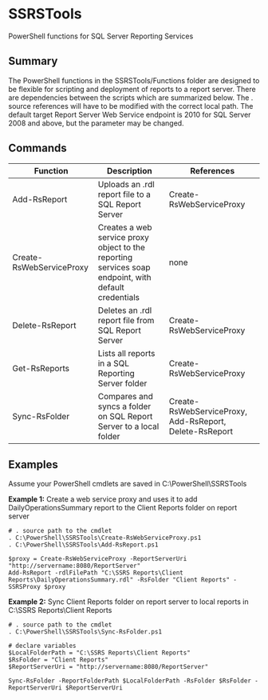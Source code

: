 # SSRSTools
PowerShell functions for SQL Server Reporting Services

## Summary
The PowerShell functions in the SSRSTools/Functions folder are designed to be flexible for scripting and deployment of reports to a report server. There are dependencies between the scripts which are summarized below. The . source references will have to be modified with the correct local path. The default target Report Server Web Service endpoint is 2010 for SQL Server 2008 and above, but the parameter may be changed.

## Commands

| Function      | Description   | References    |
| ------------- | ------------- | ------------- |
| Add-RsReport  | Uploads an .rdl report file to a SQL Report Server | Create-RsWebServiceProxy |
| Create-RsWebServiceProxy | Creates a web service proxy object to the reporting services soap endpoint, with default credentials | none |
| Delete-RsReport | Deletes an .rdl report file from SQL Report Server | Create-RsWebServiceProxy |
| Get-RsReports | Lists all reports in a SQL Reporting Server folder | Create-RsWebServiceProxy |
| Sync-RsFolder | Compares and syncs a folder on SQL Report Server to a local folder | Create-RsWebServiceProxy, Add-RsReport, Delete-RsReport |

## Examples
Assume your PowerShell cmdlets are saved in C:\PowerShell\SSRSTools

**Example 1:** Create a web service proxy and uses it to add DailyOperationsSummary report to the Client Reports folder on report server
```
# . source path to the cmdlet
. C:\PowerShell\SSRSTools\Create-RsWebServiceProxy.ps1
. C:\PowerShell\SSRSTools\Add-RsReport.ps1

$proxy = Create-RsWebServiceProxy -ReportServerUri "http://servername:8080/ReportServer"
Add-RsReport -rdlFilePath "C:\SSRS Reports\Client Reports\DailyOperationsSummary.rdl" -RsFolder "Client Reports" -SSRSProxy $proxy

```

**Example 2:** Sync Client Reports folder on report server to local reports in C:\SSRS Reports\Client Reports
```
# . source path to the cmdlet
. C:\PowerShell\SSRSTools\Sync-RsFolder.ps1

# declare variables
$LocalFolderPath = "C:\SSRS Reports\Client Reports"
$RsFolder = "Client Reports"
$ReportServerUri = "http://servername:8080/ReportServer"

Sync-RsFolder -ReportFolderPath $LocalFolderPath -RsFolder $RsFolder -ReportServerUri $ReportServerUri
```

